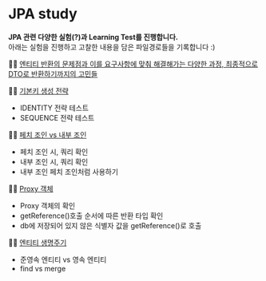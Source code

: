 # JPA study
**JPA 관련 다양한 실험(?)과 Learning Test를 진행합니다.**  
아래는 실험을 진행하고 고찰한 내용을 담은 파일경로들을 기록합니다 :)


✍🏻  [엔티티 반환의 문제점과 이를 요구사항에 맞춰 해결해가는 다양한 과정, 최종적으로 DTO로 반환하기까지의 고민들]()

✍🏻  [기본키 생성 전략](https://github.com/zmfl1230/springboot-jpa-study/blob/master/src/test/java/jpabook/jpashop/learningtest/PrimaryKeyCreationStrategyTest.java)
- IDENTITY 전략 테스트
- SEQUENCE 전략 테스트

✍🏻  [페치 조인 vs 내부 조인](https://github.com/zmfl1230/springboot-jpa-study/blob/master/src/test/java/jpabook/jpashop/learningtest/JoinTest.java)
- 페치 조인 시, 쿼리 확인
- 내부 조인 시, 쿼리 확인
- 내부 조인 페치 조인처럼 사용하기

✍🏻  [Proxy 객체](https://github.com/zmfl1230/springboot-jpa-study/blob/master/src/test/java/jpabook/jpashop/learningtest/ProxyTest.java)
- Proxy 객체의 확인
- getReference()호출 순서에 따른 반환 타입 확인
- db에 저장되어 있지 않은 식별자 값을 getReference()로 호출

✍🏻  [엔티티 생명주기](https://github.com/zmfl1230/springboot-jpa-study/blob/master/src/test/java/jpabook/jpashop/learningtest/PersistentContextTest.java)
- 준영속 엔티티 vs 영속 엔티티
- find vs merge

